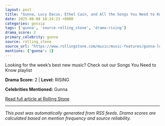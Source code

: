 ```yaml
---
layout: post
title: "Gunna, Lucy Dacus, Ethel Cain, and All the Songs You Need to Know This Week"
date: 2025-08-08 18:24:23 +0000
categories: gossip
tags: ['gunna', 'source-rolling_stone', 'drama-rising']
drama_score: 2
primary_celebrity: gunna
source: rolling_stone
source_url: "https://www.rollingstone.com/music/music-features/gunna-lucy-dacus-ethel-cain-songs-you-need-to-know-1235403736/"
mentions: {'gunna': 2}
---
```


Looking for the week’s best new music? Check out our Songs You Need to Know playlist

**Drama Score:** 2 | **Level:** RISING

**Celebrities Mentioned:** Gunna

[Read full article at Rolling Stone](https://www.rollingstone.com/music/music-features/gunna-lucy-dacus-ethel-cain-songs-you-need-to-know-1235403736/)

---
*This post was automatically generated from RSS feeds. Drama scores are calculated based on mention frequency and source reliability.*
